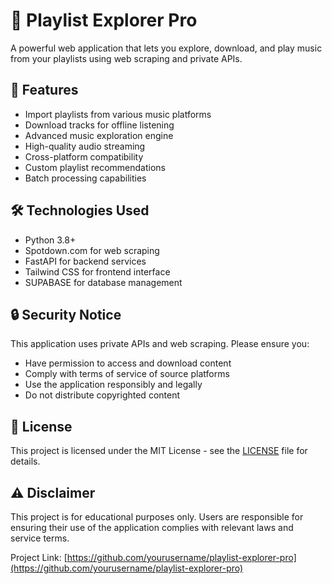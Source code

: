 # 🎵 Playlist Explorer Pro

A powerful web application that lets you explore, download, and play music from your playlists using web scraping and private APIs.

## 🚀 Features

- Import playlists from various music platforms
- Download tracks for offline listening
- Advanced music exploration engine
- High-quality audio streaming
- Cross-platform compatibility
- Custom playlist recommendations
- Batch processing capabilities
  

## 🛠️ Technologies Used

- Python 3.8+
- Spotdown.com for web scraping
- FastAPI for backend services
- Tailwind CSS for frontend interface
- SUPABASE for database management




## 🔒 Security Notice

This application uses private APIs and web scraping. Please ensure you:
- Have permission to access and download content
- Comply with terms of service of source platforms
- Use the application responsibly and legally
- Do not distribute copyrighted content


## 📝 License

This project is licensed under the MIT License - see the [LICENSE](LICENSE) file for details.

## ⚠️ Disclaimer

This project is for educational purposes only. Users are responsible for ensuring their use of the application complies with relevant laws and service terms.



Project Link: [https://github.com/yourusername/playlist-explorer-pro](https://github.com/yourusername/playlist-explorer-pro)


